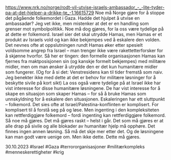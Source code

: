 https://www.nrk.no/norge/rodt-vil-utvise-israels-ambassador_-_-lite-tyder-pa-at-det-hjelper-a-drikke-te_-1.16615729
Noe må Norge gjøre for å stoppe det pågående folkemordet i Gaza. Hadde det hjulpet å utvise en ambassadør? Jeg vet ikke, men mistenker at det er en handling som grenser mot symbolpolitikk.
Noe må dog gjøres, for la oss være tydelige på at dette er folkemord. Israel sier det skal utrydde Hamas, men Hamas er et produkt av Israels vold og kan ikke bekjempes ved å eskalere den volden.
Det nevnes ofte at oppslutningen rundt Hamas øker etter spesielt voldsomme angrep fra Israel – man trenger ikke være rakettetterforsker for å skjønne hvorfor.
Så her er tingen: den formelle organisasjonen Hamas kan fjernes fra maktposisjonen sin (og kanskje formelt bekjempes) med militære midler, men om man ønsker å utrydde den er det kun humanitære midler som fungerer.
(Og for å si det: Venstresidens kan til tider fremstå som naiv. Jeg benekter ikke med dette at det er behov for militære løsninger for å beskytte sivile på kort sikt)
La oss også være tydelige på at Israel ikke har vist interesse for disse humanitære løsningene. De har vist interesse for å skape en situasjon som skaper Hamas – for så å bruke Hamas som unnskyldning for å eskalere den situasjonen.
Eskaleringen har ett sluttpunkt – folkemord.
Det sies ofte at Israel/Palestina-konflinten er komplisert. For komplisert til å forstå seg på og løse. Men ingenting i den kompleksiteten kan rettferdiggjøre folkemord – fordi ingenting kan rettferdiggjøre folkemord.
Så noe må gjøres. Det må gjøres raskt – helst i går. Det som må gjøres er at alle drap på sivile og alle blokader av humanitær hjelp må opphøre. Det finnes ingen annen løsning.
Så må det skje mer etter det. Og de løsningene kan man godt være uenige om. Men ikke dette. Dette må gjøres.

30.10.2023
#Israel #Gaza #terrororganisasjoner #militærkompleks #menneskerettigheter #krig 